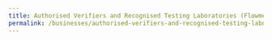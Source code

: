 ```yaml
---
title: Authorised Verifiers and Recognised Testing Laboratories (Flowmeter)
permalink: /businesses/authorised-verifiers-and-recognised-testing-laboratories
---
```

